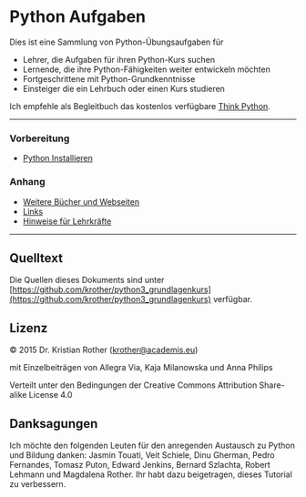 
# Python Aufgaben

Dies ist eine Sammlung von Python-Übungsaufgaben für

* Lehrer, die Aufgaben für ihren Python-Kurs suchen
* Lernende, die ihre Python-Fähigkeiten weiter entwickeln möchten
* Fortgeschrittene mit Python-Grundkenntnisse
* Einsteiger die ein Lehrbuch oder einen Kurs studieren

Ich empfehle als Begleitbuch das kostenlos verfügbare [Think Python](http://greenteapress.com/thinkpython2/html/index.html).

----

### Vorbereitung

* [Python Installieren](appendix/installation.md)


### Anhang

* [Weitere Bücher und Webseiten](appendix/literatur.md)
* [Links](appendix/links.md)
* [Hinweise für Lehrkräfte](appendix/teaching.md)

----

## Quelltext

Die Quellen dieses Dokuments sind unter [https://github.com/krother/python3_grundlagenkurs](https://github.com/krother/python3_grundlagenkurs) verfügbar.

## Lizenz

© 2015 Dr. Kristian Rother (krother@academis.eu)

mit Einzelbeiträgen von Allegra Via, Kaja Milanowska und Anna Philips

Verteilt unter den Bedingungen der Creative Commons Attribution Share-alike License 4.0

## Danksagungen

Ich möchte den folgenden Leuten für den anregenden Austausch zu Python und Bildung danken: Jasmin Touati, Veit Schiele, Dinu Gherman, Pedro Fernandes, Tomasz Puton, Edward Jenkins, Bernard Szlachta, Robert Lehmann und Magdalena Rother.
Ihr habt dazu beigetragen, dieses Tutorial zu verbessern.

